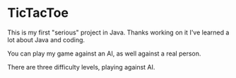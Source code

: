 # TicTacToe

This is my first "serious" project in Java.
Thanks working on it I've learned a lot about Java and coding.

You can play my game against an AI, as well against a real person.

There are three difficulty levels, playing against AI.
